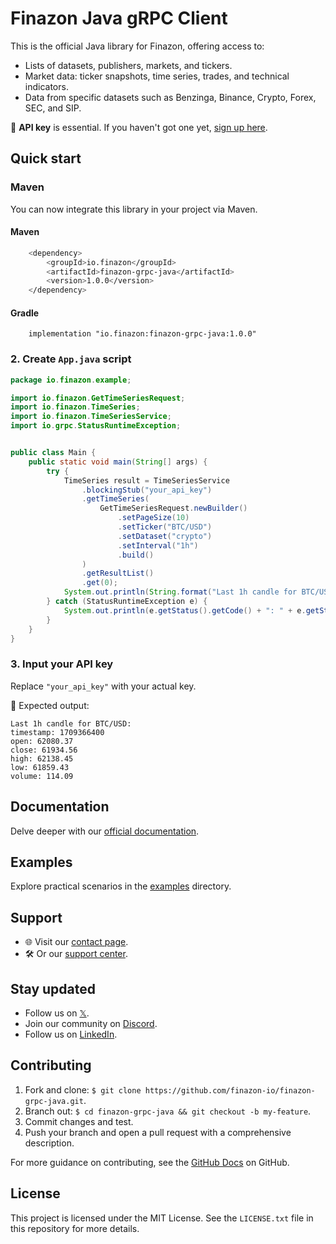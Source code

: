 # Finazon Java gRPC Client

This is the official Java library for Finazon, offering access to:
- Lists of datasets, publishers, markets, and tickers.
- Market data: ticker snapshots, time series, trades, and technical indicators.
- Data from specific datasets such as Benzinga, Binance, Crypto, Forex, SEC, and SIP.

🔑 **API key** is essential. If you haven't got one yet, [sign up here](https://finazon.io/).

## Quick start

### Maven

You can now integrate this library in your project via Maven.

#### Maven
```bash
    <dependency>
        <groupId>io.finazon</groupId>
        <artifactId>finazon-grpc-java</artifactId>
        <version>1.0.0</version>
    </dependency>
```

#### Gradle
```
    implementation "io.finazon:finazon-grpc-java:1.0.0"
```

### 2. Create `App.java` script
```java
package io.finazon.example;

import io.finazon.GetTimeSeriesRequest;
import io.finazon.TimeSeries;
import io.finazon.TimeSeriesService;
import io.grpc.StatusRuntimeException;


public class Main {
    public static void main(String[] args) {
        try {
            TimeSeries result = TimeSeriesService
                .blockingStub("your_api_key")
                .getTimeSeries(
                    GetTimeSeriesRequest.newBuilder()
                        .setPageSize(10)
                        .setTicker("BTC/USD")
                        .setDataset("crypto")
                        .setInterval("1h")
                        .build()
                )
                .getResultList()
                .get(0);
            System.out.println(String.format("Last 1h candle for BTC/USD: \n%s", result));
        } catch (StatusRuntimeException e) {
            System.out.println(e.getStatus().getCode() + ": " + e.getStatus().getDescription());
        }
    }
}
```

### 3. Input your API key
Replace `"your_api_key"` with your actual key.


📝 Expected output:
```
Last 1h candle for BTC/USD: 
timestamp: 1709366400
open: 62080.37
close: 61934.56
high: 62138.45
low: 61859.43
volume: 114.09
```

## Documentation
Delve deeper with our [official documentation](https://finazon.io/docs).

## Examples
Explore practical scenarios in the [examples](https://github.com/finazon-io/finazon-grpc-java/tree/main/finazon_grpc_java/examples) directory.

## Support
- 🌐 Visit our [contact page](https://finazon.io/contact-sales).
- 🛠 Or our [support center](https://support.finazon.io/en/).

## Stay updated
- Follow us on [𝕏](https://twitter.com/finazon_io).
- Join our community on [Discord](https://discord.gg/D5u4ZpB7w7).
- Follow us on [LinkedIn](https://www.linkedin.com/company/finazon).

## Contributing
1. Fork and clone: `$ git clone https://github.com/finazon-io/finazon-grpc-java.git`.
2. Branch out: `$ cd finazon-grpc-java && git checkout -b my-feature`.
3. Commit changes and test.
4. Push your branch and open a pull request with a comprehensive description.

For more guidance on contributing, see the [GitHub Docs](https://docs.github.com/en/get-started/quickstart/contributing-to-projects) on GitHub.

## License

This project is licensed under the MIT License. See the `LICENSE.txt` file in this repository for more details.

